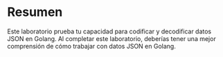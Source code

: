 # Resumen

Este laboratorio prueba tu capacidad para codificar y decodificar datos JSON en Golang. Al completar este laboratorio, deberías tener una mejor comprensión de cómo trabajar con datos JSON en Golang.
